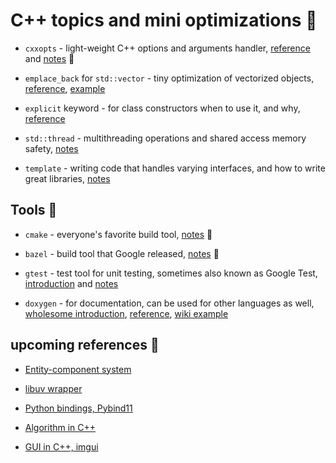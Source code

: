 # C++ topics and mini optimizations :rocket:

* `cxxopts` - light-weight C++ options and arguments handler, [reference](https://github.com/jarro2783/cxxopts) and [notes](topics/cxxopts.md) :hammer:

* `emplace_back` for `std::vector` - tiny optimization of vectorized objects, [reference](https://en.cppreference.com/w/cpp/container/vector/emplace_back), [example](https://stackoverflow.com/questions/48630349/how-do-i-create-multiple-c-threads-without-blocking-the-main-thread-using-join)

* `explicit` keyword - for class constructors when to use it, and why, [reference](https://stackoverflow.com/questions/121162/what-does-the-explicit-keyword-mean)

* `std::thread` - multithreading operations and shared access memory safety, [notes](topics/threads.md)

* `template` - writing code that handles varying interfaces, and how to write great libraries, [notes](topics/template.md)

## Tools :wrench:

* `cmake` - everyone's favorite build tool, [notes](topics/cmake.md) :hammer:

* `bazel` - build tool that Google released, [notes](topics/bazel.md) :hammer:

* `gtest` - test tool for unit testing, sometimes also known as Google Test, [introduction](https://www.youtube.com/watch?v=16FI1-d2P4E) and [notes](topics/gtest.md)

* `doxygen` - for documentation, can be used for other languages as well, [wholesome introduction](https://www.youtube.com/watch?v=TtRn3HsOm1s), [reference](http://www.doxygen.nl/index.html), [wiki example](https://en.wikipedia.org/wiki/Doxygen)

## upcoming references :hammer:

* [Entity-component system](https://github.com/skypjack/entt)

* [libuv wrapper](https://github.com/skypjack/uvw)

* [Python bindings, Pybind11](https://github.com/pybind/pybind11)

* [Algorithm in C++](https://github.com/TheAlgorithms/C-Plus-Plus)

* [GUI in C++, imgui](https://github.com/ocornut/imgui)
